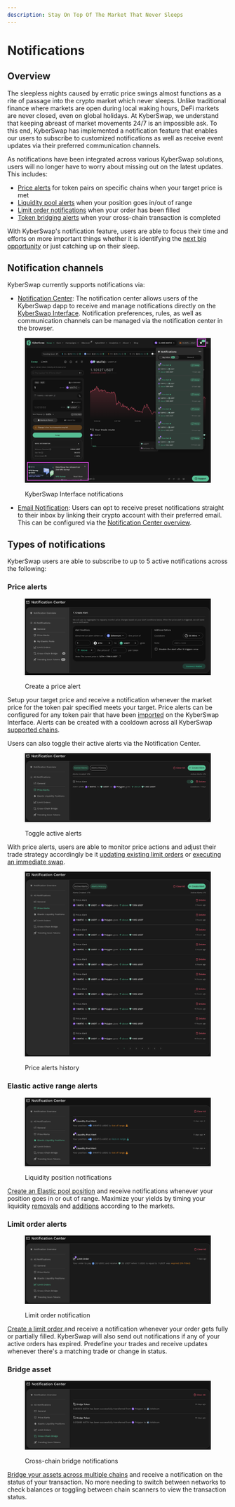 ```yaml
---
description: Stay On Top Of The Market That Never Sleeps
---
```


# Notifications

## Overview

The sleepless nights caused by erratic price swings almost functions as a rite of passage into the crypto market which never sleeps. Unlike traditional finance where markets are open during local waking hours, DeFi markets are never closed, even on global holidays. At KyberSwap, we understand that keeping abreast of market movements 24/7 is an impossible ask. To this end, KyberSwap has implemented a notification feature that enables our users to subscribe to customized notifications as well as receive event updates via their preferred communication channels.

As notifications have been integrated across various KyberSwap solutions, users will no longer have to worry about missing out on the latest updates. This includes:

* [Price alerts](./#price-alerts) for token pairs on specific chains when your target price is met
* [Liquidity pool alerts](./#elastic-active-range-alerts) when your position goes in/out of range
* [Limit order notifications](./#limit-order-alerts) when your order has been filled
* [Token bridging alerts](./#bridge-asset) when your cross-chain transaction is completed

With KyberSwap's notification feature, users are able to focus their time and efforts on more important things whether it is identifying the [next big opportunity](./#discover) or just catching up on their sleep.

## Notification channels

KyberSwap currently supports notifications via:

* [Notification Center](notification-center.md): The notification center allows users of the KyberSwap dapp to receive and manage notifications directly on the [KyberSwap Interface](../). Notification preferences, rules, as well as communication channels can be managed via the notification center in the browser.

<figure><img src="../../../.gitbook/assets/image (23).png" alt=""><figcaption><p>KyberSwap Interface notifications</p></figcaption></figure>

* [Email Notification](broken-reference): Users can opt to receive preset notifications straight to their inbox by linking their crypto account with their preferred email. This can be configured via the [Notification Center overview](notification-center.md#notification-center-overview).

## Types of notifications

KyberSwap users are able to subscribe to up to 5 active notifications across the following:

### Price alerts

<figure><img src="../../../.gitbook/assets/image (67).png" alt=""><figcaption><p>Create a price alert</p></figcaption></figure>

Setup your target price and receive a notification whenever the market price for the token pair specified meets your target. Price alerts can be configured for any token pair that have been [imported](../user-guides/add-your-favourite-tokens.md) on the KyberSwap Interface. Alerts can be created with a cooldown across all KyberSwap [supported chains](../../../getting-started/supported-exchanges-and-networks.md).

Users can also toggle their active alerts via the Notification Center.

<figure><img src="../../../.gitbook/assets/image (163).png" alt=""><figcaption><p>Toggle active alerts</p></figcaption></figure>

With price alerts, users are able to monitor price actions and adjust their trade strategy accordingly be it [updating existing limit orders](../../limit-order/user-guides/update-limit-orders.md) or [executing an immediate swap](broken-reference).

<figure><img src="../../../.gitbook/assets/image (55).png" alt=""><figcaption><p>Price alerts history</p></figcaption></figure>

### Elastic active range alerts

<figure><img src="../../../.gitbook/assets/image (135).png" alt=""><figcaption><p>Liquidity position notifications</p></figcaption></figure>

[Create an Elastic pool position](../../../liquidity-solutions/kyberswap-elastic/user-guides/elastic-pool-creation.md) and receive notifications whenever your position goes in or out of range. Maximize your yields by timing your liquidity [removals](../../../liquidity-solutions/kyberswap-elastic/user-guides/removing-liquidity-on-elastic.md) and [additions](../../../liquidity-solutions/kyberswap-elastic/user-guides/add-liquidity-to-an-existing-elastic-pool.md) according to the markets.

### Limit order alerts

<figure><img src="../../../.gitbook/assets/image (136).png" alt=""><figcaption><p>Limit order notification</p></figcaption></figure>

[Create a limit order ](../user-guides/trade-at-your-preferred-rates.md)and receive a notification whenever your order gets fully or partially filled. KyberSwap will also send out notifications if any of your active orders has expired. Predefine your trades and receive updates whenever there's a matching trade or change in status.

### Bridge asset

<figure><img src="../../../.gitbook/assets/image (69).png" alt=""><figcaption><p>Cross-chain bridge notifications</p></figcaption></figure>

[Bridge your assets across multiple chains](../user-guides/bridge-your-assets-across-multiple-chains.md) and receive a notification on the status of your transaction. No more needing to switch between networks to check balances or toggling between chain scanners to view the transaction status.
